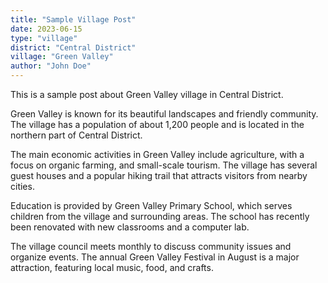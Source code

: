 ```yaml
---
title: "Sample Village Post"
date: 2023-06-15
type: "village"
district: "Central District"
village: "Green Valley"
author: "John Doe"
---
```


This is a sample post about Green Valley village in Central District. 

Green Valley is known for its beautiful landscapes and friendly community. The village has a population of about 1,200 people and is located in the northern part of Central District.

The main economic activities in Green Valley include agriculture, with a focus on organic farming, and small-scale tourism. The village has several guest houses and a popular hiking trail that attracts visitors from nearby cities.

Education is provided by Green Valley Primary School, which serves children from the village and surrounding areas. The school has recently been renovated with new classrooms and a computer lab.

The village council meets monthly to discuss community issues and organize events. The annual Green Valley Festival in August is a major attraction, featuring local music, food, and crafts.
